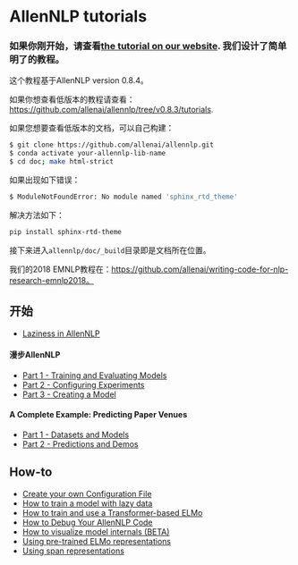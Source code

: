 # AllenNLP tutorials

### 如果你刚开始，请查看[the tutorial on our website](https://allennlp.org/tutorials). 我们设计了简单明了的教程。

这个教程基于AllenNLP version 0.8.4。

如果你想查看低版本的教程请查看：https://github.com/allenai/allennlp/tree/v0.8.3/tutorials.

如果您想要查看低版本的文档，可以自己构建：

```bash
$ git clone https://github.com/allenai/allennlp.git
$ conda activate your-allennlp-lib-name
$ cd doc; make html-strict
```

如果出现如下错误：

```bash
$ ModuleNotFoundError: No module named 'sphinx_rtd_theme'
```

解决方法如下：

```bash
pip install sphinx-rtd-theme
```

接下来进入`allennlp/doc/_build`目录即是文档所在位置。

我们的2018 EMNLP教程在：https://github.com/allenai/writing-code-for-nlp-research-emnlp2018。

## 开始

- [Laziness in AllenNLP](getting_started/laziness.md)

#### 漫步AllenNLP

- [Part 1 - Training and Evaluating Models](getting_started/walk_through_allennlp/training_and_evaluating.md)
- [Part 2 - Configuring Experiments](getting_started/walk_through_allennlp/configuration.md)
- [Part 3 - Creating a Model](getting_started/walk_through_allennlp/creating_a_model.md)

#### A Complete Example: Predicting Paper Venues

- [Part 1 - Datasets and Models](getting_started/predicting_paper_venues/predicting_paper_venues_pt1.md)
- [Part 2 - Predictions and Demos](getting_started/predicting_paper_venues/predicting_paper_venues_pt2.md)

## How-to

- [Create your own Configuration File](how_to/create_a_configuration.md)
- [How to train a model with lazy data](how_to/laziness.md)
- [How to train and use a Transformer-based ELMo](how_to/training_transformer_elmo.md)
- [How to Debug Your AllenNLP Code](how_to/using_a_debugger.md)
- [How to visualize model internals (BETA)](how_to/visualizing_model_internals.md)
- [Using pre-trained ELMo representations](how_to/elmo.md)
- [Using span representations](how_to/span_representations.md)

